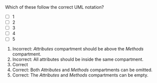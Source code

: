 <panel header="{{ icon_Q_A }} Which classes are correct?">
<question>

Which of these follow the correct UML notation?

<pic src="{{baseUrl}}/uml/classDiagrams/classes/what/images/chooseNotation.jpg" height="130" />
<p/>

- [ ] 1
- [ ] 2
- [ ] 3
- [ ] 4
- [ ] 5

<div slot="answer">

1. Incorrect: _Attributes_ compartment should be above the _Methods_ compartment.
2. Incorrect: All attributes should be inside the same compartment.
3. Correct
4. Correct: Both _Attributes_ and _Methods_ compartments can be omitted.
5. Correct: The _Attributes_ and _Methods_ compartments can be empty.

</div>
</question>
</panel>
